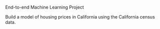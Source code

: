 End-to-end Machine Learning Project 

Build a model of housing prices in California using the California census data.

